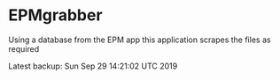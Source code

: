 # EPMgrabber
Using a database from the EPM app this application scrapes the files as required


Latest backup: Sun Sep 29 14:21:02 UTC 2019
